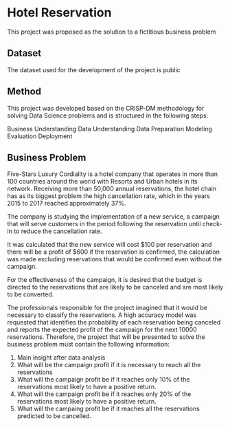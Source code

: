 # Hotel Reservation

This project was proposed as the solution to a fictitious business problem

## Dataset

The dataset used for the development of the project is public

## Method

This project was developed based on the CRISP-DM methodology for solving Data 
Science problems and is structured in the following steps:

Business Understanding
Data Understanding
Data Preparation
Modeling
Evaluation
Deployment

## Business Problem

Five-Stars Luxury Cordiality is a hotel company that operates in more than 100 
countries around the world with Resorts and Urban hotels in its network.
Receiving more than 50,000 annual reservations, the hotel chain has as its 
biggest problem the high cancellation rate, which in the years 2015 to 2017 
reached approximately 37%.

The company is studying the implementation of a new service, a campaign that
will serve customers in the period following the reservation until check-in
to reduce the cancellation rate.

It was calculated that the new service will cost $100 per reservation and 
there will be a profit of $600 if the reservation is confirmed, the calculation
was made excluding reservations that would be confirmed even without the campaign.

For the effectiveness of the campaign, it is desired that the budget is directed
to the reservations that are likely to be canceled and are most likely to be 
converted.

The professionals responsible for the project imagined that it would be necessary
to classify the reservations. A high accuracy model was requested that identifies
the probability of each reservation being canceled and reports the expected profit
of the campaign for the next 10000 reservations. Therefore, the project that will 
be presented to solve the business problem must contain the following information:

1. Main insight after data analysis
2. What will be the campaign profit if it is necessary to reach all the reservations
3. What will the campaign profit be if it reaches only 10% of the reservations
most likely to have a positive return.
4. What will the campaign profit be if it reaches only 20% of the reservations
most likely to have a positive return.
5. What will the campaing profit be if it reaches all the reservations predicted
to be cancelled.
